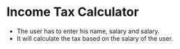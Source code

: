 # Income Tax Calculator

* The user has to enter his name, salary and salary.
* It will calculate the tax based on the salary of the user.